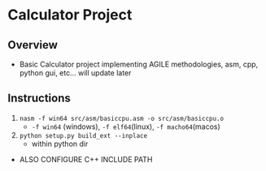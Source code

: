 # Calculator Project

## Overview

- Basic Calculator project implementing AGILE methodologies, asm, cpp, python gui, etc... will update later

## Instructions

1. `nasm -f win64 src/asm/basiccpu.asm -o src/asm/basiccpu.o`
    -  `-f win64` (windows), `-f elf64`(linux), `-f macho64`(macos)
2. `python setup.py build_ext --inplace`
    - within python dir 



- ALSO CONFIGURE C++ INCLUDE PATH